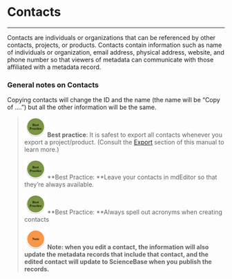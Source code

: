 # Contacts

---

Contacts are individuals or organizations that can be referenced by other contacts, projects, or products. Contacts contain information such as name of individuals or organization, email address, physical address, website, and phone number so that viewers of metadata can communicate with those affiliated with a metadata record.

### General notes on Contacts

Copying contacts will change the ID and the name \(the name will be “Copy of ….”\) but all the other information will be the same.

> ![](/assets/best_practice_small.png)**Best practice**: It is safest to export all contacts whenever you export a project/product. \(Consult the [Export](/export.md) section of this manual to learn more.\)
>
> ![](/assets/best_practice_small.png)**Best Practice: **Leave your contacts in mdEditor so that they’re always available.
>
> ![](/assets/best_practice_small.png)**Best Practice: **Always spell out acronyms when creating contacts
>
> ![](/assets/note_small.png)**Note: **when you edit a contact, the information will also update the metadata records that include that contact, and the edited contact will update to ScienceBase when you publish the records**.**

### 



